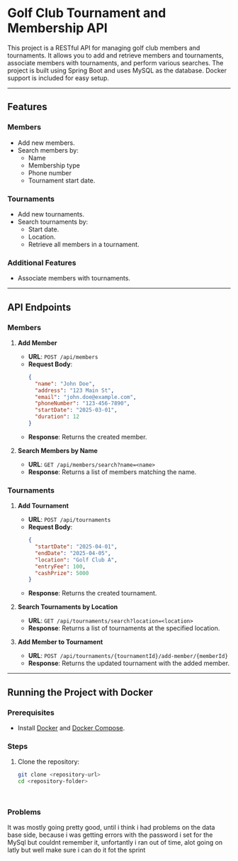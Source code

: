 # Golf Club Tournament and Membership API

This project is a RESTful API for managing golf club members and tournaments. It allows you to add and retrieve members and tournaments, associate members with tournaments, and perform various searches. The project is built using Spring Boot and uses MySQL as the database. Docker support is included for easy setup.

---

## Features

### Members
- Add new members.
- Search members by:
  - Name
  - Membership type
  - Phone number
  - Tournament start date.

### Tournaments
- Add new tournaments.
- Search tournaments by:
  - Start date.
  - Location.
  - Retrieve all members in a tournament.

### Additional Features
- Associate members with tournaments.

---

## API Endpoints

### Members
1. **Add Member**
   - **URL**: `POST /api/members`
   - **Request Body**:
     ```json
     {
       "name": "John Doe",
       "address": "123 Main St",
       "email": "john.doe@example.com",
       "phoneNumber": "123-456-7890",
       "startDate": "2025-03-01",
       "duration": 12
     }
     ```
   - **Response**: Returns the created member.

2. **Search Members by Name**
   - **URL**: `GET /api/members/search?name=<name>`
   - **Response**: Returns a list of members matching the name.

### Tournaments
1. **Add Tournament**
   - **URL**: `POST /api/tournaments`
   - **Request Body**:
     ```json
     {
       "startDate": "2025-04-01",
       "endDate": "2025-04-05",
       "location": "Golf Club A",
       "entryFee": 100,
       "cashPrize": 5000
     }
     ```
   - **Response**: Returns the created tournament.

2. **Search Tournaments by Location**
   - **URL**: `GET /api/tournaments/search?location=<location>`
   - **Response**: Returns a list of tournaments at the specified location.

3. **Add Member to Tournament**
   - **URL**: `POST /api/tournaments/{tournamentId}/add-member/{memberId}`
   - **Response**: Returns the updated tournament with the added member.

---

## Running the Project with Docker

### Prerequisites
- Install [Docker](https://www.docker.com/) and [Docker Compose](https://docs.docker.com/compose/).

### Steps
1. Clone the repository:
   ```bash
   git clone <repository-url>
   cd <repository-folder>




### Problems

It was mostly going pretty good, until i think i had problems on the data base side, because i was getting errors with the password i set for the MySql but couldnt remember it, unfortantly i ran out of time, alot going on latly but well make sure i can do it fot the sprint 